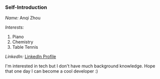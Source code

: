 ### Self-Introduction
_Name:_ Anqi Zhou

_Interests:_ 
  1. Piano
  2. Chemistry
  3. Table Tennis

_LinkedIn:_ [LinkedIn Profile](https://www.linkedin.com/in/anqi-zhou-a722311a0/)

I'm interested in tech but I don't have much background knowledge. 
Hope that one day I can become a cool developer :)
